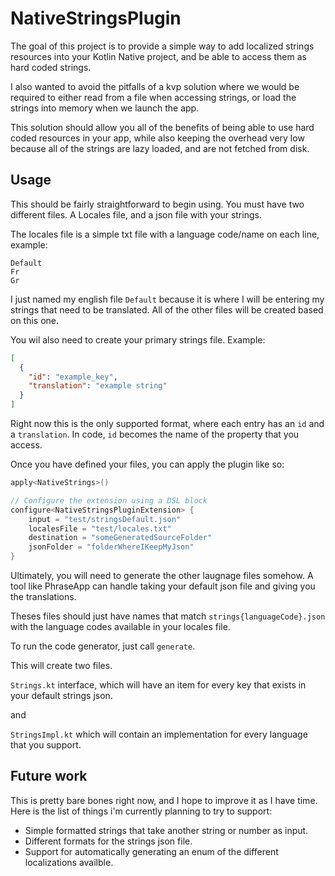 # NativeStringsPlugin

The goal of this project is to provide a simple way to add localized strings resources into your Kotlin Native project, and be able to access them as hard coded strings.

I also wanted to avoid the pitfalls of a kvp solution where we would be required to either read from a file when accessing strings, or load the strings into memory when we launch the app.

This solution should allow you all of the benefits of being able to use hard coded resources in your app, while also keeping the overhead very low because all of the strings are lazy loaded, and are not fetched from disk.

## Usage
This should be fairly straightforward to begin using.
You must have two different files. A Locales file, and a json file with your strings.

The locales file is a simple txt file with a language code/name on each line, example:
```
Default
Fr
Gr
```
I just named my english file `Default` because it is where I will be entering my strings that need to be translated. All of the other files will be created based on this one. 

You wil also need to create your primary strings file. Example:
```json
[
  {
    "id": "example_key",
    "translation": "example string"
  }
]
```
Right now this is the only supported format, where each entry has an `id` and a `translation`. In code, `id` becomes the name of the property that you access.

Once you have defined your files, you can apply the plugin like so:
```kotlin
apply<NativeStrings>()

// Configure the extension using a DSL block
configure<NativeStringsPluginExtension> {
    input = "test/stringsDefault.json"
    localesFile = "test/locales.txt"
    destination = "someGeneratedSourceFolder"
    jsonFolder = "folderWhereIKeepMyJson"
}
```

Ultimately, you will need to generate the other laugnage files somehow. A tool like PhraseApp can handle taking your default json file and giving you the translations.

Theses files should just have names that match `strings{languageCode}.json` with the language codes available in your locales file.

To run the code generator, just call `generate`.

This will create two files.

`Strings.kt` interface, which will have an item for every key that exists in your default strings json.

and 

`StringsImpl.kt` which will contain an implementation for every language that you support.

## Future work

This is pretty bare bones right now, and I hope to improve it as I have time. Here is the list of things i'm currently planning to try to support:

- Simple formatted strings that take another string or number as input.
- Different formats for the strings json file.
- Support for automatically generating an enum of the different localizations availble.

